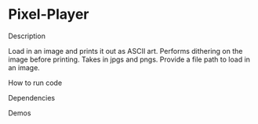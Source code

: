 # Pixel-Player

Description 

Load in an image and prints it out as ASCII art. Performs dithering on the image before printing. Takes in jpgs and pngs. Provide a file path to load in an image.

How to run code

Dependencies

Demos

